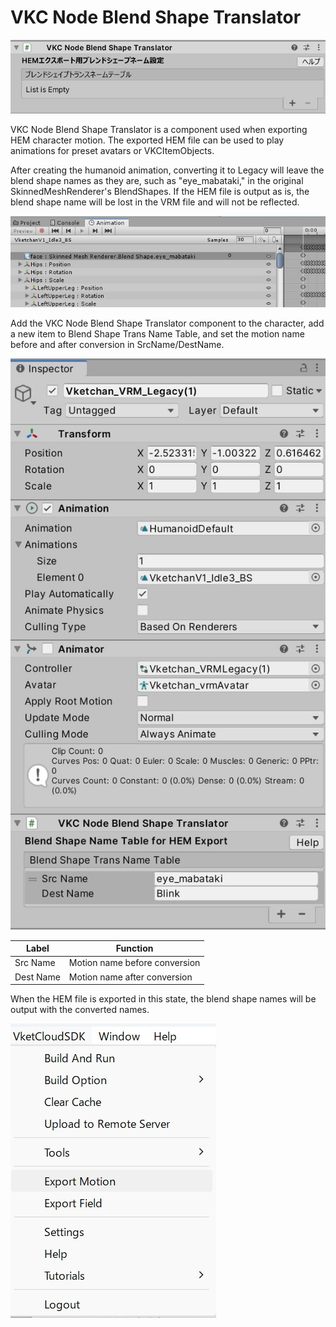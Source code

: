 # VKC Node Blend Shape Translator

![VKCNodeBlendShapeTranslator_1](img/VKCNodeBlendShapeTranslator_1.jpg)

VKC Node Blend Shape Translator is a component used when exporting HEM character motion.
The exported HEM file can be used to play animations for preset avatars or VKCItemObjects.

After creating the humanoid animation, converting it to Legacy will leave the blend shape names as they are, such as "eye_mabataki," in the original SkinnedMeshRenderer's BlendShapes. If the HEM file is output as is, the blend shape name will be lost in the VRM file and will not be reflected.

![VKCNodeBlendShapeTranslator_2](img/VKCNodeBlendShapeTranslator_2.jpg)

Add the VKC Node Blend Shape Translator component to the character, add a new item to Blend Shape Trans Name Table, and set the motion name before and after conversion in SrcName/DestName.

![VKCNodeBlendShapeTranslator_3](img/VKCNodeBlendShapeTranslator_3.jpg)

| Label | Function |
| ---- | ---- | 
| Src Name | Motion name before conversion |
| Dest Name | Motion name after conversion |

When the HEM file is exported in this state, the blend shape names will be output with the converted names.

![VKCNodeBlendShapeTranslator_4](img/VKCNodeBlendShapeTranslator_4.jpg)
